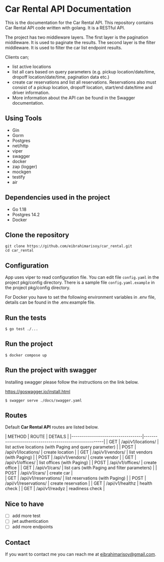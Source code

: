 # Car Rental API Documentation

This is the documentation for the Car Rental API.
This repository contains Car Rental API code written with golang. It is a RESTful API.

The project has two middleware layers. The first layer is the pagination middleware. It is used to paginate the results.
The second layer is the filter middleware. It is used to filter the car list endpoint results.

Clients can;
 - list active locations
 - list all cars based on query parameters (e.g. pickup location/date/time, dropoff location/date/time, pagination data etc.)
 - create car reservations and list all reservations. Reservations also must consist of a pickup location, dropoff location, start/end date/time and driver information. 
 - More information about the API can be found in the Swagger documentation.

## Using Tools
 - Gin
 - Gorm
 - Postgres
 - net/http
 - viper
 - swagger
 - docker
 - zap (logger)
 - mockgen
 - testify
 - air

## Dependencies used in the project
 - Go 1.18
 - Postgres 14.2
 - Docker

## Clone the repository
```
git clone https://github.com/eibrahimarisoy/car_rental.git
cd car_rental
```

## Configuration
App uses viper to read configuration file.
You can edit file `config.yaml` in the project pkg/config directory.
There is a sample file `config.yaml.example` in the project pkg/config directory.

For Docker you have to set the following environment variables in .env file, details can be found in the .env.example file.

## Run the tests
```
$ go test ./...
```
## Run the project
```
$ docker compose up
```

## Run the project with swagger
Installing swagger please follow the instructions on the link below.

https://goswagger.io/install.html

```
$ swagger serve ./docs/swagger.yaml
```

## Routes
Default **Car Rental API** routes are listed below. 

| METHOD | ROUTE                     | DETAILS                                                 |
|------------------------------------|---------------------------------------------------------|
| GET    | /api/v1/locations/        | list active locations (with Paging and query parameter) |
| POST   | /api/v1/locations/        | create location                                         | 
| GET    | /api/v1/vendors/          | list vendors (with Paging)                              |
| POST   | /api/v1/vendors/          | create vendor                                           |
| GET    | /api/v1/offices/          | list offices (with Paging)                              |
| POST   | /api/v1/offices/          | create office                                           |
| GET    | /api/v1/cars/             | list cars (with Paging and filter parameters)           |
| POST   | /api/v1/cars/             | create car                                              |                   
| GET    | /api/v1/reservations/     | list reservations (with Paging)                         | 
| POST   | /api/v1/reservations/     | create reservation                                      |
| GET    | /api/v1/healthz           | health check                                            | 
| GET    | /api/v1/readyz            | readiness check                                         |

## Nice to have
 - [ ] add more test
 - [ ] jwt authentication
 - [ ] add more endpoints

## Contact
If you want to contact me you can reach me at <eibrahimarisoy@gmail.com>.
